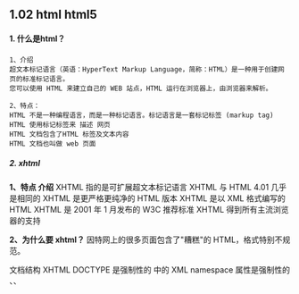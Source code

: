 ## 1.02 html html5

#### 1. 什么是html？
```
1、介绍
超文本标记语言（英语：HyperText Markup Language，简称：HTML）是一种用于创建网页的标准标记语言。
您可以使用 HTML 来建立自己的 WEB 站点，HTML 运行在浏览器上，由浏览器来解析。

2、特点：
HTML 不是一种编程语言，而是一种标记语言。标记语言是一套标记标签 (markup tag)
HTML 使用标记标签来 描述 网页
HTML 文档包含了HTML 标签及文本内容
HTML 文档也叫做 web 页面

```


##### 2. xhtml

**1、特点 介绍**
XHTML 指的是可扩展超文本标记语言
XHTML 与 HTML 4.01 几乎是相同的
XHTML 是更严格更纯净的 HTML 版本
XHTML 是以 XML 格式编写的 HTML
XHTML 是 2001 年 1 月发布的 W3C 推荐标准
XHTML 得到所有主流浏览器的支持

**2、为什么要 xhtml？**
因特网上的很多页面包含了"糟糕"的 HTML，格式特别不规范。

文档结构
    XHTML DOCTYPE 是强制性的
    <html> 中的 XML namespace 属性是强制性的
    <html>、<head>、<title> 以及 <body> 也是强制性的
元素语法
    XHTML 元素必须正确嵌套
    XHTML 元素必须始终关闭
    XHTML 元素必须小写
    XHTML 文档必须有一个根元素
属性语法
    XHTML 属性必须使用小写
    XHTML 属性值必须用引号包围
    XHTML 属性最小化也是禁止的


**3、如何将 html 转换为 xhtml？**
添加一个 XHTML <!DOCTYPE> 到你的网页中
添加 xmlns 属性添加到每个页面的html元素中。
改变所有的元素为小写
关闭所有的空元素
修改所有的属性名称为小写
所有属性值添加引号



##### 3. html5

```
1、特点：
HTML5 是下一代 HTML 标准
HTML5 的设计目的是为了在移动设备上支持多媒体
HTML5 是 W3C 与 WHATWG 合作的结果，WHATWG 致力于 web 表单和应用程序，而 W3C 专注于 XHTML 2.0
HTML4 的上一个版本诞生于 1999 年，HTML5 诞生于 2014年10月由万维网联盟（W3C）完成标准制定
现代的浏览器都支持 HTML5


2、新特性
用于绘画的 canvas 元素
用于媒介回放的 video 和 audio 元素
对本地离线存储的更好的支持
新的特殊内容元素，比如 article、footer、header、nav、section
新的表单控件，比如 calendar、date、time、email、url、search
```


